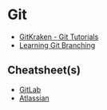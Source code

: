 # Git

- [GitKraken - Git Tutorials](https://www.gitkraken.com/learn/git/tutorials)
- [Learning Git Branching](https://learngitbranching.js.org/)

## Cheatsheet(s)

- [GitLab](https://about.gitlab.com/images/press/git-cheat-sheet.pdf)
- [Atlassian](https://www.atlassian.com/git/tutorials/atlassian-git-cheatsheet)
